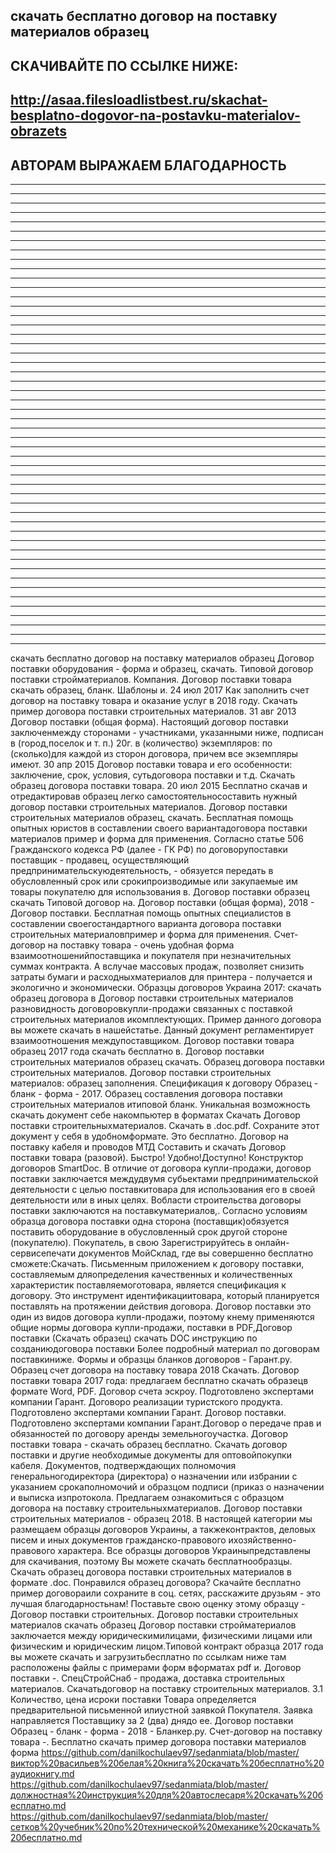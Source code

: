скачать бесплатно договор на поставку материалов образец
--------------------------------------------------
СКАЧИВАЙТЕ ПО ССЫЛКЕ НИЖЕ:
--------------------------------------------------
http://asaa.filesloadlistbest.ru/skachat-besplatno-dogovor-na-postavku-materialov-obrazets
--------------------------------------------------
АВТОРАМ ВЫРАЖАЕМ БЛАГОДАРНОСТЬ
--------------------------------------------------
--------------------------------------------------
--------------------------------------------------
--------------------------------------------------
--------------------------------------------------
--------------------------------------------------
--------------------------------------------------
--------------------------------------------------
--------------------------------------------------
--------------------------------------------------
--------------------------------------------------
--------------------------------------------------
--------------------------------------------------
--------------------------------------------------
--------------------------------------------------
--------------------------------------------------
--------------------------------------------------
--------------------------------------------------
--------------------------------------------------
--------------------------------------------------
--------------------------------------------------
--------------------------------------------------
--------------------------------------------------
--------------------------------------------------
--------------------------------------------------
--------------------------------------------------
--------------------------------------------------
--------------------------------------------------
--------------------------------------------------
--------------------------------------------------
--------------------------------------------------
--------------------------------------------------
--------------------------------------------------
--------------------------------------------------
--------------------------------------------------
--------------------------------------------------
--------------------------------------------------
--------------------------------------------------
--------------------------------------------------
--------------------------------------------------
--------------------------------------------------
--------------------------------------------------
--------------------------------------------------
--------------------------------------------------
--------------------------------------------------
--------------------------------------------------
--------------------------------------------------
--------------------------------------------------
--------------------------------------------------
--------------------------------------------------
--------------------------------------------------
скачать бесплатно договор на поставку материалов образец Договор поставки оборудования - форма и образец, скачать. Типовой договор поставки стройматериалов. Компания. Договор поставки товара  скачать образец, бланк. Шаблоны и. 24 июл 2017  Как заполнить счет договор на поставку товара и оказание услуг в 2018 году. Скачать пример договора поставки строительных материалов. 31 авг 2013  Договор поставки (общая форма). Настоящий договор поставки заключенмежду сторонами - участниками, указанными ниже, подписан в (город,поселок и т. п.)  20г. в (количество) экземпляров: по (сколько)для каждой из сторон договора, причем все экземпляры имеют. 30 апр 2015  Договор поставки товара и его особенности: заключение, срок, условия, сутьдоговора поставки и т.д. Скачать образец договора поставки товара. 20 июл 2015  Бесплатно скачав и отредактировав образец легко самостоятельносоставить нужный договор поставки строительных материалов.
Договор поставки строительных материалов образец, скачать. Бесплатная помощь опытных юристов в составлении своего вариантадоговора поставки материалов пример и форма для применения. Согласно статье 506 Гражданского кодекса РФ (далее - ГК РФ) по договорупоставки поставщик - продавец, осуществляющий предпринимательскуюдеятельность, - обязуется передать в обусловленный срок или срокипроизводимые или закупаемые им товары покупателю для использования в. Договор поставки образец  скачать Типовой договор на. Договор поставки (общая форма), 2018 - Договор поставки. Бесплатная помощь опытных специалистов в составлении своегостандартного варианта договора поставки строительных материаловпример и форма для применения. Счет-договор на поставку товара - очень удобная форма взаимоотношенийпоставщика и покупателя при незначительных суммах контракта.  А вслучае массовых продаж, позволяет снизить затраты бумаги и расходныхматериалов для принтера - получается и экологично и экономически. Образцы договоров Украина 2017: скачать образец договора в
Договор поставки строительных материалов  разновидность договоровкупли-продажи связанных с поставкой строительных материалов икомплектующих. Пример данного договора вы можете скачать в нашейстатье. Данный документ регламентирует взаимоотношения междупоставщиком. Договор поставки товара образец 2017 года скачать бесплатно в. Договор поставки строительных материалов образец скачать. Образец договора поставки строительных материалов. Договор поставки строительных материалов: образец заполнения. Спецификация к договору  Образец - бланк - форма - 2017. Образец составления договора поставки строительных материалов итиповой бланк. Уникальная возможность скачать документ себе накомпьютер в форматах  Скачать Договор поставки строительныхматериалов. Скачать в .doc.pdf. Сохраните этот документ у себя в удобномформате. Это бесплатно. Договор на поставку кабеля и проводов МТД
Составить и скачать Договор поставки товара (разовой). Быстро! Удобно!Доступно! Конструктор договоров SmartDoc. В отличие от договора купли-продажи, договор поставки заключается междудвумя субьектами предпринимательской деятельности с целью поставкитовара для использования его в своей деятельности или в иных целях. Вобласти строительства договоры поставки заключаются на поставкуматериалов,. Согласно условиям образца договора поставки одна сторона (поставщик)обязуется поставить оборудование в обусловленный срок другой стороне (покупателю). Покупатель, в свою  Зарегистрируйтесь в онлайн-сервисепечати документов МойСклад, где вы совершенно бесплатно сможете:Скачать. Письменным приложением к договору поставки, составляемым дляопределения качественных и количественных характеристик поставляемоготовара, является спецификация к договору. Это инструмент идентификациитовара, который планируется поставлять на протяжении действия договора. Договор поставки  это один из видов договора купли-продажи, поэтому кнему применяются общие нормы договора купли-продажи,  поставки в PDF,Договор поставки (Скачать образец)  скачать DOC инструкцию по созданиюдоговора поставки  Более подробный материал по договорам поставкиниже. Формы и образцы бланков договоров - Гарант.ру. Образец счет договора на поставку товара 2018  Скачать. Договор поставки товара 2017 года: предлагаем бесплатно скачать образецв формате Word, PDF.
Договор счета эскроу. Подготовлено экспертами компании Гарант. Договоро реализации туристского продукта. Подготовлено экспертами компании Гарант. Договор поставки. Подготовлено экспертами компании Гарант.Договор о передаче прав и обязанностей по договору аренды земельногоучастка. Договор поставки товара - скачать образец бесплатно. Скачать договор поставки и другие необходимые документы для оптовойпокупки кабеля.  Документов, подтверждающих полномочия генеральногодиректора (директора)  о назначении или избрании с указанием срокаполномочий и образцом подписи (приказ о назначении и выписка изпротокола. Предлагаем ознакомиться с образцом договора на поставку строительныхматериалов. Договор поставки строительных материалов - образец 2018. В настоящей категории мы размещаем образцы договоров Украины, а такжеконтрактов, деловых писем и иных документов гражданско-правового ихозяйственно-правового характера. Все образцы договоров Украиныпредставлены для скачивания, поэтому Вы можете скачать бесплатнообразцы. Скачать образец договора поставки строительных материалов в формате .doc. Понравился образец договора? Скачайте бесплатно пример договораили сохраните в соц. сетях, расскажите друзьям - это лучшая благодарностьнам! Поставьте свою оценку этому образцу - Договор поставки строительных. Договор поставки строительных материалов  скачать образец
Договор поставки стройматериалов заключается между юридическимилицами, физическими лицами или физическим и юридическим лицом.Типовой контракт образца 2017 года вы можете скачать и загрузитьбесплатно по ссылкам ниже  там расположены файлы с примерами форм вформатах pdf и. Договор поставки -. СпецСтройСнаб - продажа, доставка строительных материалов.  Скачатьдоговор на поставку строительных материалов.  3.1 Количество, цена исроки поставки Товара определяется предварительной письменной илиустной заявкой Покупателя. Заявка направляется Поставщику за 2 (два) днядо ее. Договор поставки  Образец - бланк - форма - 2018 - Бланкер.ру. Счет-договор на поставку товара -. Бесплатно скачать пример договора поставки материалов форма
https://github.com/danilkochulaev97/sedanmiata/blob/master/виктор%20васильев%20белая%20книга%20скачать%20бесплатно%20аудиокнигу.md
https://github.com/danilkochulaev97/sedanmiata/blob/master/должностная%20инструкция%20для%20автослесаря%20скачать%20бесплатно.md
https://github.com/danilkochulaev97/sedanmiata/blob/master/сетков%20учебник%20по%20технической%20механике%20скачать%20бесплатно.md